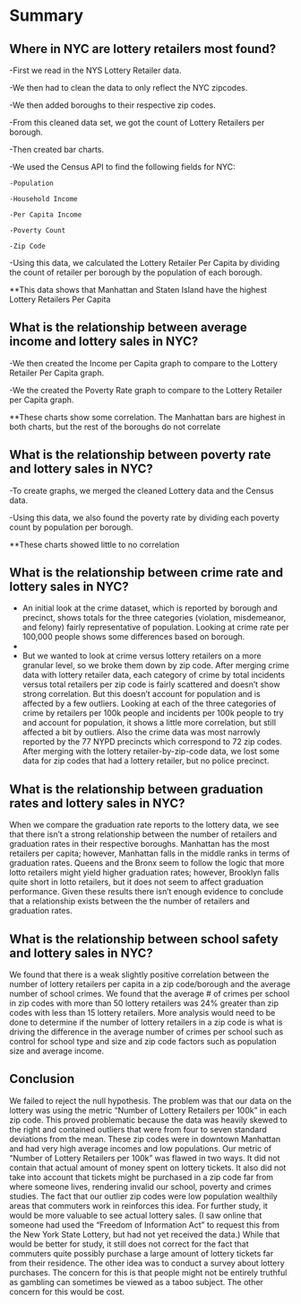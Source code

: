 # Summary
## Where in NYC are lottery retailers most found? 
-First we read in the NYS Lottery Retailer data.

-We then had to clean the data to only reflect the NYC zipcodes.

-We then added boroughs to their respective zip codes.

-From this cleaned data set, we got the count of Lottery Retailers per borough.

-Then created bar charts.

-We used the Census API to find the following fields for NYC:

    -Population
    
    -Household Income
    
    -Per Capita Income
    
    -Poverty Count
    
    -Zip Code
    
-Using this data, we calculated the Lottery Retailer Per Capita by dividing the count of retailer per borough by the population of each borough.

**This data shows that Manhattan and Staten Island have the highest Lottery Retailers Per Capita 

## What is the relationship between average income and lottery sales in NYC?

-We then created the Income per Capita graph to compare to the Lottery Retailer Per Capita graph.

-We the created the Poverty Rate graph to compare to the Lottery Retailer per Capita graph.

**These charts show some correlation. The Manhattan bars are highest in both charts, but the rest of the boroughs do not correlate

## What is the relationship between poverty rate and lottery sales in NYC?

-To create graphs, we merged the cleaned Lottery data and the Census data.

-Using this data, we also found the poverty rate by dividing each poverty count by population per borough.

**These charts showed little to no correlation

## What is the relationship between crime rate and lottery sales in NYC?

- An initial look at the crime dataset, which is reported by borough and precinct, shows totals for the three categories (violation, misdemeanor, and felony) fairly representative of population. Looking at crime rate per 100,000 people shows some differences based on borough.
- 
- But we wanted to look at crime versus lottery retailers on a more granular level, so we broke them down by zip code. After merging crime data with lottery retailer data, each category of crime by total incidents versus total retailers per zip code is fairly scattered and doesn’t show strong correlation. But this doesn’t account for population and is affected by a few outliers. Looking at each of the three categories of crime by retailers per 100k people and incidents per 100k people to try and account for population, it shows a little more correlation, but still affected a bit by outliers. Also the crime data was most narrowly reported by the 77 NYPD precincts which correspond to 72 zip codes. After merging with the lottery retailer-by-zip-code data, we lost some data for zip codes that had a lottery retailer, but no police precinct.

## What is the relationship between graduation rates and lottery sales in NYC?

When we compare the graduation rate reports to the lottery data, we see that there isn’t a strong relationship between the number of retailers and graduation rates in their respective boroughs. Manhattan has the most retailers per capita; however, Manhattan falls in the middle ranks in terms of graduation rates. Queens and the Bronx seem to follow the logic that more lotto retailers might yield higher graduation rates; however, Brooklyn falls quite short in lotto retailers, but it does not seem to affect graduation performance. Given these results there isn’t enough evidence to conclude that a relationship exists between the the number of retailers and graduation rates. 

## What is the relationship between school safety and lottery sales in NYC?

We found that there is a weak slightly positive correlation between the number of lottery retailers per capita in a zip code/borough and the average number of school crimes. We found that the average # of crimes per school in zip codes with more than 50 lottery retailers was 24% greater than zip codes with less than 15 lottery retailers. More analysis would need to be done to determine if the number of lottery retailers in a zip code is what is driving the difference in the average number of crimes per school such as control for school type and size and zip code factors such as population size and average income.

## Conclusion

We failed to reject the null hypothesis. The problem was that our data on the lottery was using the metric “Number of Lottery Retailers per 100k” in each zip code. This proved problematic because the data was heavily skewed to the right and contained outliers that were from four to seven standard deviations from the mean. These zip codes were in downtown Manhattan and had very high average incomes and low populations. Our metric of “Number of Lottery Retailers per 100k” was flawed in two ways. It did not contain that actual amount of money spent on lottery tickets. It also did not take into account that tickets might be purchased in a zip code far from where someone lives, rendering invalid our school, poverty and crimes studies. The fact that our outlier zip codes were low population wealthily areas that commuters work in reinforces this idea. For further study, it would be more valuable to see actual lottery sales. (I saw online that someone had used the “Freedom of Information Act” to request this from the New York State Lottery, but had not yet received the data.) While that would be better for study, it still does not correct for the fact that commuters quite possibly purchase a large amount of lottery tickets far from their residence. The other idea was to conduct a survey about lottery purchases. The concern for this is that people might not be entirely truthful as gambling can sometimes be viewed as a taboo subject. The other concern for this would be cost.
